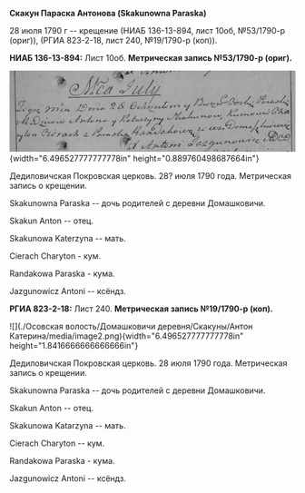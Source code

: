 **Скакун Параска Антонова (Skakunowna Paraska)**

28 июля 1790 г -- крещение (НИАБ 136-13-894, лист 10об, №53/1790-р
(ориг)), (РГИА 823-2-18, лист 240, №19/1790-р (коп)).

**НИАБ 136-13-894:** Лист 10об. **Метрическая запись №53/1790-р
(ориг).**

![](./media/60f141d85a16b00b85fcf3fa0b1c189a2892f8cd.png){width="6.496527777777778in"
height="0.889760498687664in"}

Дедиловичская Покровская церковь. 28? июля 1790 года. Метрическая запись
о крещении.

Skakunowna Paraska -- дочь родителей с деревни Домашковичи.

Skakun Anton -- отец.

Skakunowa Katerzyna -- мать.

Cierach Charyton - кум.

Randakowa Paraska - кума.

Jazgunowicz Antoni -- ксёндз.

**РГИА 823-2-18:** Лист 240. **Метрическая запись №19/1790-р (коп).**

![](./Осовская волость/Домашковичи деревня/Скакуны/Антон Катерина/media/image2.png){width="6.496527777777778in"
height="1.8416666666666666in"}

Дедиловичская Покровская церковь. 28 июля 1790 года. Метрическая запись
о крещении.

Skakunowna Paraska -- дочь родителей с деревни Домашковичи.

Skakun Anton -- отец.

Skakunowa Katarzyna -- мать.

Cierach Charyton -- кум.

Randakowa Paraska - кума.

Jazgunowicz Antoni -- ксёндз.
